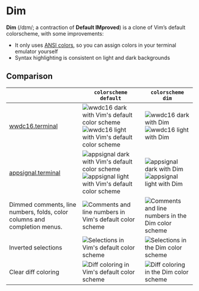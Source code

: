 # Dim

**Dim** (/dɪm/; a contraction of **Default IMproved**) is a clone of Vim’s default colorscheme, with some improvements:

* It only uses [ANSI colors], so you can assign colors in your terminal emulator yourself
* Syntax highlighting is consistent on light and dark backgrounds

[ANSI colors]: https://en.wikipedia.org/wiki/ANSI_escape_code#Colors

## Comparison

|                                                                           | `colorscheme default`                                                                              | `colorscheme dim`                                     |
|---------------------------------------------------------------------------|----------------------------------------------------------------------------------------------------|-------------------------------------------------------|
| [wwdc16.terminal]                                                         | ![wwdc16 dark with Vim's default color scheme]![wwdc16 light with Vim's default color scheme]      | ![wwdc16 dark with Dim]![wwdc16 light with Dim]       |
| [appsignal.terminal]                                                      | ![appsignal dark with Vim's default color scheme]![appsignal light with Vim's default color scheme]| ![appsignal dark with Dim]![appsignal light with Dim] |
| Dimmed comments, line numbers, folds, color columns and completion menus. | ![Comments and line numbers in Vim's default color scheme]                                         | ![Comments and line numbers in the Dim color scheme]  |
| Inverted selections                                                       | ![Selections in Vim's default color scheme]                                                        | ![Selections in the Dim color scheme]                 |
| Clear diff coloring                                                       | ![Diff coloring in Vim's default color scheme]                                                     | ![Diff coloring in the Dim color scheme]              |

[wwdc16.terminal]: https://github.com/jeffkreeftmeijer/wwdc16.terminal
[wwdc16 dark with Vim's default color scheme]: https://gist.githubusercontent.com/jeffkreeftmeijer/0cf01dadd59096853708cd8033b3469c/raw/wwdc16-dark-default.png
[wwdc16 dark with Dim]: https://gist.githubusercontent.com/jeffkreeftmeijer/0cf01dadd59096853708cd8033b3469c/raw/wwdc16-dark-default2.png
[wwdc16 light with Vim's default color scheme]: https://gist.githubusercontent.com/jeffkreeftmeijer/0cf01dadd59096853708cd8033b3469c/raw/wwdc16-light-default.png
[wwdc16 light with Dim]: https://gist.githubusercontent.com/jeffkreeftmeijer/0cf01dadd59096853708cd8033b3469c/raw/wwdc16-light-default2.png

[appsignal.terminal]: https://github.com/jeffkreeftmeijer/appsignal.terminal
[appsignal dark with Vim's default color scheme]: https://gist.githubusercontent.com/jeffkreeftmeijer/0cf01dadd59096853708cd8033b3469c/raw/appsignal-dark-default.png
[appsignal dark with Dim]: https://gist.githubusercontent.com/jeffkreeftmeijer/0cf01dadd59096853708cd8033b3469c/raw/appsignal-dark-default2.png
[appsignal light with Vim's default color scheme]: https://gist.githubusercontent.com/jeffkreeftmeijer/0cf01dadd59096853708cd8033b3469c/raw/appsignal-light-default.png
[appsignal light with Dim]: https://gist.githubusercontent.com/jeffkreeftmeijer/0cf01dadd59096853708cd8033b3469c/raw/appsignal-light-default2.png

[Comments and line numbers in Vim's default color scheme]: https://gist.githubusercontent.com/jeffkreeftmeijer/0cf01dadd59096853708cd8033b3469c/raw/numbers-default.png
[Comments and line numbers in the Dim color scheme]: https://gist.github.com/jeffkreeftmeijer/0cf01dadd59096853708cd8033b3469c/raw/numbers-default2.png
[Diff coloring in Vim's default color scheme]: https://gist.githubusercontent.com/jeffkreeftmeijer/0cf01dadd59096853708cd8033b3469c/raw/diff-default.png
[Diff coloring in the Dim color scheme]: https://gist.github.com/jeffkreeftmeijer/0cf01dadd59096853708cd8033b3469c/raw/diff-default2.png
[Selections in Vim's default color scheme]: https://gist.github.com/jeffkreeftmeijer/0cf01dadd59096853708cd8033b3469c/raw/selection-default.png
[Selections in the Dim color scheme]: https://gist.github.com/jeffkreeftmeijer/0cf01dadd59096853708cd8033b3469c/raw/selection-default2.png
